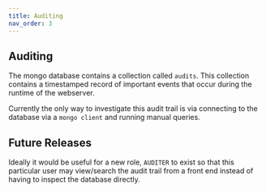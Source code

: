 ```yaml
---
title: Auditing
nav_order: 3
---
```

## Auditing

The mongo database contains a collection called `audits`. This collection contains a timestamped record of important events that occur during the runtime of the webserver. 

Currently the only way to investigate this audit trail is via connecting to the database via a `mongo client` and running manual queries. 

## Future Releases

Ideally it would be useful for a new role, `AUDITER` to exist so that this particular user may view/search the audit trail from a front end instead of having to inspect the database directly. 